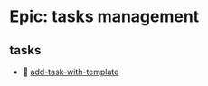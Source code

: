 # Epic: tasks management

## tasks
- 📌 [add-task-with-template](../tasks/[Task]_add-task-with-template_[Epic]_tasks-management.md)
